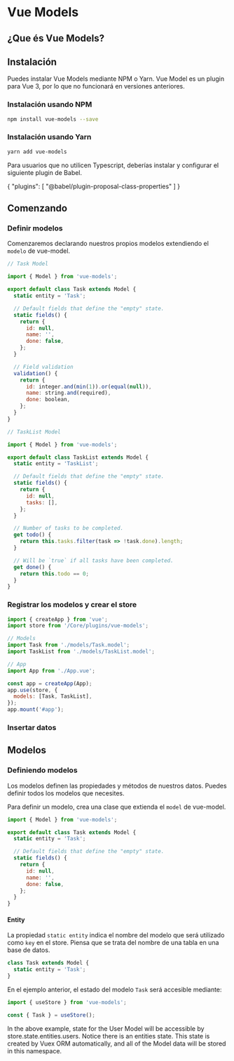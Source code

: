 # Vue Models

## ¿Que és Vue Models?

## Instalación

Puedes instalar Vue Models mediante NPM o Yarn. Vue Model es un plugin para Vue 3, por lo que no funcionará en versiones anteriores.

### Instalación usando NPM

```bash
npm install vue-models --save
```

### Instalación usando Yarn

```bash
yarn add vue-models
```

Para usuarios que no utilicen Typescript, deberías instalar y configurar el siguiente plugin de Babel.

{ "plugins": [ "@babel/plugin-proposal-class-properties" ] }

## Comenzando

### Definir modelos

Comenzaremos declarando nuestros propios modelos extendiendo el `modelo` de vue-model.

```javascript
// Task Model

import { Model } from 'vue-models';

export default class Task extends Model {
  static entity = 'Task';

  // Default fields that define the "empty" state.
  static fields() {
    return {
      id: null,
      name: '',
      done: false,
    };
  }

  // Field validation
  validation() {
    return {
      id: integer.and(min(1)).or(equal(null)),
      name: string.and(required),
      done: boolean,
    };
  }
}
```

```javascript
// TaskList Model

import { Model } from 'vue-models';

export default class TaskList extends Model {
  static entity = 'TaskList';

  // Default fields that define the "empty" state.
  static fields() {
    return {
      id: null,
      tasks: [],
    };
  }

  // Number of tasks to be completed.
  get todo() {
    return this.tasks.filter(task => !task.done).length;
  }

  // Will be `true` if all tasks have been completed.
  get done() {
    return this.todo == 0;
  }
}
```

### Registrar los modelos y crear el store

```javascript
import { createApp } from 'vue';
import store from '/Core/plugins/vue-models';

// Models
import Task from './models/Task.model';
import TaskList from './models/TaskList.model';

// App
import App from './App.vue';

const app = createApp(App);
app.use(store, {
  models: [Task, TaskList],
});
app.mount('#app');
```

### Insertar datos

## Modelos

### Definiendo modelos

Los modelos definen las propiedades y métodos de nuestros datos. Puedes definir todos los modelos que necesites.

Para definir un modelo, crea una clase que extienda el `model` de vue-model.

```javascript
import { Model } from 'vue-models';

export default class Task extends Model {
  static entity = 'Task';

  // Default fields that define the "empty" state.
  static fields() {
    return {
      id: null,
      name: '',
      done: false,
    };
  }
}
```

#### Entity

La propiedad `static entity` indica el nombre del modelo que será utilizado como `key` en el store. Piensa que se trata del nombre de una tabla en una base de datos.

```javascript
class Task extends Model {
  static entity = 'Task';
}
```

En el ejemplo anterior, el estado del modelo `Task` será accesible mediante:

```javascript
import { useStore } from 'vue-models';

const { Task } = useStore();
```

In the above example, state for the User Model will be accessible by store.state.entities.users. Notice there is an entities state. This state is created by Vuex ORM automatically, and all of the Model data will be stored in this namespace.
